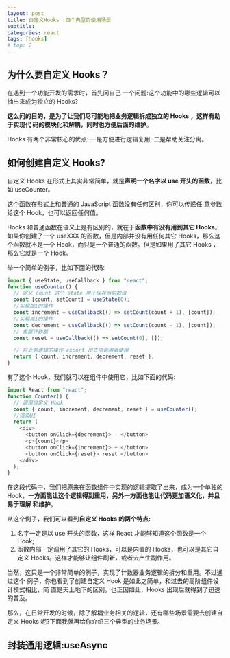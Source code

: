 ```yaml
---
layout: post
title: 自定义Hooks :四个典型的使用场景
subtitle:
categories: react
tags: [hooks]
# top: 2
---
```


## 为什么要自定义 Hooks？

在遇到一个功能开发的需求时，首先问自己 一个问题:这个功能中的哪些逻辑可以抽出来成为独立的 Hooks?

**这么问的目的，是为了让我们尽可能地把业务逻辑拆成独立的 Hooks ，这样有助于实现代
码的模块化和解耦，同时也方便后面的维护**。

Hooks 有两个非常核心的优点:
一是方便进行逻辑复用;
二是帮助关注分离。

## 如何创建自定义 Hooks?

自定义 Hooks 在形式上其实非常简单，就是**声明一个名字以 use 开头的函数**，比如 useCounter。

这个函数在形式上和普通的 JavaScript 函数没有任何区别，你可以传递任 意参数给这个 Hook，也可以返回任何值。

Hooks 和普通函数在语义上是有区别的，就在于**函数中有没有用到其它 Hooks**。如果你创建了一个 useXXX 的函数，但是内部并没有用任何其它 Hooks，那么这个函数就不是一个 Hook，而只是一个普通的函数。但是如果用了其它 Hooks ，那么它就是一个 Hook。

举一个简单的例子，比如下面的代码:

```javascript
import { useState, useCallback } from "react";
function useCounter() {
  // 定义 count 这个 state 用于保存当前数值
  const [count, setCount] = useState(0);
  //实现加1的操作
  const increment = useCallback(() => setCount(count + 1), [count]);
  //实现减1的操作
  const decrement = useCallback(() => setCount(count - 1), [count]);
  // 重置计数器
  const reset = useCallback(() => setCount(0), []);

  // 将业务逻辑的操作 export 出去供调用者使用
  return { count, increment, decrement, reset };
}
```

有了这个 Hook，我们就可以在组件中使用它，比如下面的代码:

```javascript
import React from "react";
function Counter() {
  // 调用自定义 Hook
  const { count, increment, decrement, reset } = useCounter();
  //渲染UI
  return (
    <div>
      <button onClick={decrement}> - </button>
      <p>{count}</p>
      <button onClick={increment}> + </button>
      <button onClick={reset}> reset </button>
    </div>
  );
}
```

在这段代码中，我们把原来在函数组件中实现的逻辑提取了出来，成为一个单独的 Hook，**一方面能让这个逻辑得到重用，另外一方面也能让代码更加语义化，并且易于理解 和维护**。

从这个例子，我们可以看到**自定义 Hooks 的两个特点:**

1. 名字一定是以 use 开头的函数，这样 React 才能够知道这个函数是一个 Hook;
2. 函数内部一定调用了其它的 Hooks，可以是内置的 Hooks，也可以是其它自定义 Hooks。这样才能够让组件刷新，或者去产生副作用。

当然，这只是一个非常简单的例子，实现了计数器业务逻辑的拆分和重用。不过通过这个 例子，你也看到了创建自定义 Hook 是如此之简单，和过去的高阶组件设计模式相比，简 直是天上地下的区别。也正因如此，Hooks 出现后就得到了迅速的普及。

那么，在日常开发的时候，除了解耦业务相关的逻辑，还有哪些场景需要去创建自定义 Hooks 呢?下面我就再给你介绍三个典型的业务场景。

## 封装通用逻辑:useAsync
